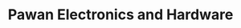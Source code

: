 ---
title: "Pawan Electronics and Hardware"
url: /pune/pawan-electronics-and-hardware/
shop: hardware
---